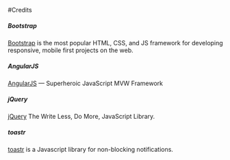 
#Credits

##### Bootstrap
[Bootstrap](http://getbootstrap.com/) is the most popular HTML, CSS, and JS framework for developing responsive, mobile first projects on the web.

##### AngularJS
[AngularJS](https://angularjs.org/) — Superheroic JavaScript MVW Framework

##### jQuery
[jQuery](https://jquery.com/) The Write Less, Do More, JavaScript Library.

##### toastr 
[toastr](https://github.com/CodeSeven/toastr) is a Javascript library for non-blocking notifications.